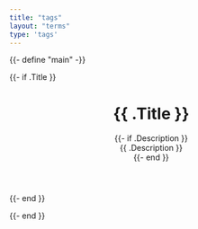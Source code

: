 ```yaml
---
title: "tags"
layout: "terms"
type: 'tags'
--- 
```

{{- define "main" -}}

{{- if .Title }}
<header class="page-header">
    <h1>{{ .Title }}</h1>
    {{- if .Description }}
    <div class="post-description">
        {{ .Description }}
    </div>
    {{- end }}
</header>
{{- end }}

{{- end }}
